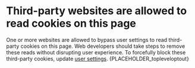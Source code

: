 # Third-party websites are allowed to read cookies on this page

One or more websites are allowed to bypass user settings to read third-party cookies on this page. Web developers should take steps to remove these reads without disrupting user experience. To forcefully block these third-party cookies, update [user settings](manageCookiesHelpPage).
{PLACEHOLDER_topleveloptout}
